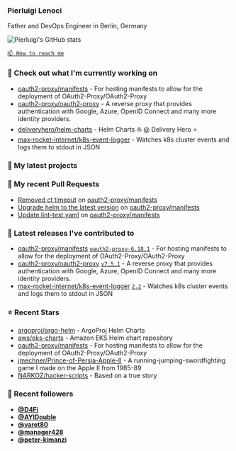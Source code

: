 ### Pierluigi Lenoci

Father and DevOps Engineer in Berlin, Germany

![Pierluigi's GitHub stats](https://github-readme-stats.vercel.app/api?username=pierluigilenoci&show=reviews,discussions_started,discussions_answered,prs_merged,prs_merged_percentage&show_icons=true&theme=trasparent&cache_seconds=86400)

[`📫 How to reach me`](https://about.me/pierluigi.lenoci)

### 👷 Check out what I'm currently working on

- [oauth2-proxy/manifests](https://github.com/oauth2-proxy/manifests) - For hosting manifests to allow for the deployment of OAuth2-Proxy/OAuth2-Proxy
- [oauth2-proxy/oauth2-proxy](https://github.com/oauth2-proxy/oauth2-proxy) - A reverse proxy that provides authentication with Google, Azure, OpenID Connect and many more identity providers.
- [deliveryhero/helm-charts](https://github.com/deliveryhero/helm-charts) - Helm Charts ⛵ @ Delivery Hero ⭐
- [max-rocket-internet/k8s-event-logger](https://github.com/max-rocket-internet/k8s-event-logger) - Watches k8s cluster events and logs them to stdout in JSON

### 🌱 My latest projects


### 🔨 My recent Pull Requests

- [Removed ct timeout](https://github.com/oauth2-proxy/manifests/pull/169) on [oauth2-proxy/manifests](https://github.com/oauth2-proxy/manifests)
- [Upgrade helm to the latest version](https://github.com/oauth2-proxy/manifests/pull/168) on [oauth2-proxy/manifests](https://github.com/oauth2-proxy/manifests)
- [Update lint-test.yaml](https://github.com/oauth2-proxy/manifests/pull/167) on [oauth2-proxy/manifests](https://github.com/oauth2-proxy/manifests)

### 🔭 Latest releases I've contributed to

- [oauth2-proxy/manifests](https://github.com/oauth2-proxy/manifests) [`oauth2-proxy-6.18.1`](https://github.com/oauth2-proxy/manifests/releases/tag/oauth2-proxy-6.18.1) - For hosting manifests to allow for the deployment of OAuth2-Proxy/OAuth2-Proxy
- [oauth2-proxy/oauth2-proxy](https://github.com/oauth2-proxy/oauth2-proxy) [`v7.5.1`](https://github.com/oauth2-proxy/oauth2-proxy/releases/tag/v7.5.1) - A reverse proxy that provides authentication with Google, Azure, OpenID Connect and many more identity providers.
- [max-rocket-internet/k8s-event-logger](https://github.com/max-rocket-internet/k8s-event-logger) [`2.2`](https://github.com/max-rocket-internet/k8s-event-logger/releases/tag/2.2) - Watches k8s cluster events and logs them to stdout in JSON

### ⭐ Recent Stars

- [argoproj/argo-helm](https://github.com/argoproj/argo-helm) - ArgoProj Helm Charts
- [aws/eks-charts](https://github.com/aws/eks-charts) - Amazon EKS Helm chart repository
- [oauth2-proxy/manifests](https://github.com/oauth2-proxy/manifests) - For hosting manifests to allow for the deployment of OAuth2-Proxy/OAuth2-Proxy
- [jmechner/Prince-of-Persia-Apple-II](https://github.com/jmechner/Prince-of-Persia-Apple-II) - A running-jumping-swordfighting game I made on the Apple II from 1985-89
- [NARKOZ/hacker-scripts](https://github.com/NARKOZ/hacker-scripts) - Based on a true story

### 💖 Recent followers

- [**@D4Fi**](https://github.com/D4Fi)
- [**@AYIDouble**](https://github.com/AYIDouble)
- [**@varet80**](https://github.com/varet80)
- [**@manager428**](https://github.com/manager428)
- [**@peter-kimanzi**](https://github.com/peter-kimanzi)
